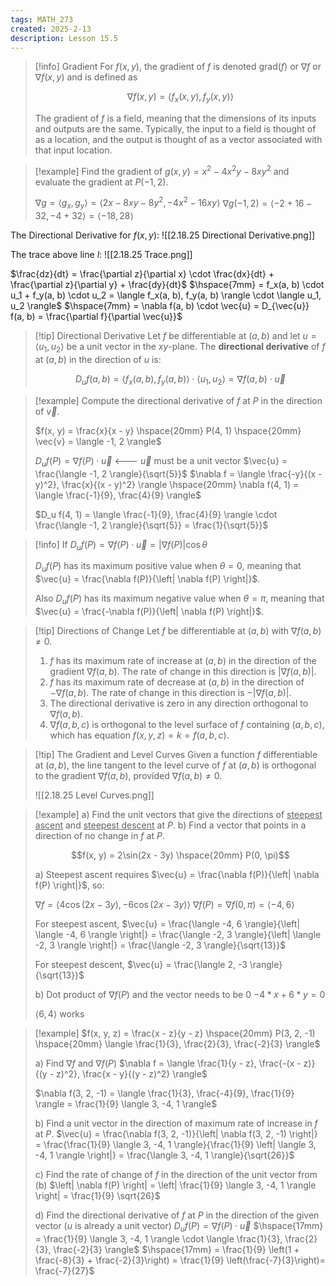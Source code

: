 ```yaml
---
tags: MATH_273
created: 2025-2-13
description: Lesson 15.5
---
```


> [!info] Gradient
> For $f(x, y)$, the gradient of $f$ is denoted $\text{grad}(f)$ or $\nabla f$ or $\nabla f(x, y)$ and is defined as
> 
> $$\nabla f(x, y) = \langle f_x(x, y), f_y(x, y) \rangle$$
> 
> The gradient of $f$ is a field, meaning that the dimensions of its inputs and outputs are the same. Typically, the input to a field is thought of as a location, and the output is thought of as a vector associated with that input location.

> [!example]
> Find the gradient of $g(x, y) = x^2 - 4x^2y - 8xy^2$ and evaluate the gradient at $P(-1, 2)$.
> 
> $\nabla g = \langle g_x, g_y \rangle = \langle 2x - 8xy - 8y^2, -4x^2 - 16xy \rangle$
> $\nabla g(-1, 2) = \langle -2 + 16 - 32, -4 + 32 \rangle = \langle -18, 28 \rangle$

The Directional Derivative for $f(x, y)$:
![[2.18.25 Directional Derivative.png]]

The trace above line $l$:
![[2.18.25 Trace.png]]

$\frac{dz}{dt} = \frac{\partial z}{\partial x} \cdot \frac{dx}{dt} + \frac{\partial z}{\partial y} + \frac{dy}{dt}$
$\hspace{7mm} = f_x(a, b) \cdot u_1 + f_y(a, b) \cdot u_2 = \langle f_x(a, b), f_y(a, b) \rangle \cdot \langle u_1, u_2 \rangle$
$\hspace{7mm} = \nabla f(a, b) \cdot \vec{u} = D_{\vec{u}} f(a, b) = \frac{\partial f}{\partial \vec{u}}$

> [!tip] Directional Derivative
> Let $f$ be differentiable at $(a, b)$ and let $u = \langle u_1, u_2 \rangle$ be a unit vector in the $xy$-plane. The **directional derivative** of $f$ at $(a, b)$ in the direction of $u$ is:
> 
> $$D_u f(a, b) = \langle f_x(a,b), f_y(a,b) \rangle \cdot \langle u_1, u_2 \rangle = \nabla f(a,b) \cdot \vec{u}$$

> [!example]
> Compute the directional derivative of $f$ at $P$ in the direction of $\vec{v}$.
> 
> $f(x, y) = \frac{x}{x - y} \hspace{20mm} P(4, 1) \hspace{20mm} \vec{v} = \langle -1, 2 \rangle$
> 
> $D_u f(P) = \nabla f(P) \cdot \vec{u}$ <--- $\vec{u}$ must be a unit vector
> $\vec{u} = \frac{\langle -1, 2 \rangle}{\sqrt{5}}$
> $\nabla f = \langle \frac{-y}{(x - y)^2}, \frac{x}{(x - y)^2} \rangle \hspace{20mm} \nabla f(4, 1) = \langle \frac{-1}{9}, \frac{4}{9} \rangle$
> 
> $D_u f(4, 1) = \langle \frac{-1}{9}, \frac{4}{9} \rangle \cdot \frac{\langle -1, 2 \rangle}{\sqrt{5}} = \frac{1}{\sqrt{5}}$

> [!info]
> If $D_u f(P) = \nabla f(P) \cdot \vec{u} = \left| \nabla f(P) \right| \cos\theta$
> 
> $D_u f(P)$ has its maximum positive value when $\theta = 0$, meaning that $\vec{u} = \frac{\nabla f(P)}{\left| \nabla f(P) \right|}$.
> 
> Also $D_u f(P)$ has its maximum negative value when $\theta = \pi$, meaning that $\vec{u} = \frac{-\nabla f(P)}{\left| \nabla f(P) \right|}$.

> [!tip] Directions of Change
> Let $f$ be differentiable at $(a, b)$ with $\nabla f(a, b) \neq 0$.
> 
> 1. $f$ has its maximum rate of increase at $(a, b)$ in the direction of the gradient $\nabla f(a, b)$. The rate of change in this direction is $\left| \nabla f(a, b) \right|$.
> 2. $f$ has its maximum rate of decrease at $(a, b)$ in the direction of $-\nabla f(a, b)$. The rate of change in this direction is $-\left| \nabla f(a, b) \right|$.
> 3. The directional derivative is zero in any direction orthogonal to $\nabla f(a, b)$.
> 4. $\nabla f(a, b, c)$ is orthogonal to the level surface of $f$ containing $(a, b, c)$, which has equation $f(x, y, z) = k = f(a, b, c)$.

> [!tip] The Gradient and Level Curves
> Given a function $f$ differentiable at $(a, b)$, the line tangent to the level curve of $f$ at $(a, b)$ is orthogonal to the gradient $\nabla f(a, b)$, provided $\nabla f(a, b) \neq 0$.
> 
> ![[2.18.25 Level Curves.png]]

> [!example]
> a) Find the unit vectors that give the directions of <u>steepest ascent</u> and <u>steepest descent</u> at $P$.
> b) Find a vector that points in a direction of no change in $f$ at $P$.
> 
> $$f(x, y) = 2\sin(2x - 3y) \hspace{20mm} P(0, \pi)$$
> 
> a) Steepest ascent requires $\vec{u} = \frac{\nabla f(P)}{\left| \nabla f(P) \right|}$, so:
> 
> $\nabla f = \langle 4\cos(2x-3y), -6\cos(2x-3y) \rangle$
> $\nabla f(P) = \nabla f(0, \pi) = \langle -4, 6 \rangle$
> 
> For steepest ascent, $\vec{u} = \frac{\langle -4, 6 \rangle}{\left| \langle -4, 6 \rangle \right|} = \frac{\langle -2, 3 \rangle}{\left| \langle -2, 3 \rangle \right|} = \frac{\langle -2, 3 \rangle}{\sqrt{13}}$
> 
> For steepest descent, $\vec{u} = \frac{\langle 2, -3 \rangle}{\sqrt{13}}$
> 
> b) Dot product of $\nabla f(P)$ and the vector needs to be 0
> $-4 * x + 6 * y = 0$
> 
> $\langle 6, 4 \rangle$ works

> [!example]
> $f(x, y, z) = \frac{x - z}{y - z} \hspace{20mm} P(3, 2, -1) \hspace{20mm} \langle \frac{1}{3}, \frac{2}{3}, \frac{-2}{3} \rangle$
> 
> a) Find $\nabla f$ and $\nabla f(P)$
> $\nabla f = \langle \frac{1}{y - z}, \frac{-(x - z)}{(y - z)^2}, \frac{x - y}{(y - z)^2} \rangle$
> 
> $\nabla f(3, 2, -1) = \langle \frac{1}{3}, \frac{-4}{9}, \frac{1}{9} \rangle = \frac{1}{9} \langle 3, -4, 1 \rangle$
> 
> b) Find a unit vector in the direction of maximum rate of increase in $f$ at $P$.
> $\vec{u} = \frac{\nabla f(3, 2, -1)}{\left| \nabla f(3, 2, -1) \right|} = \frac{\frac{1}{9} \langle 3, -4, 1 \rangle}{\frac{1}{9} \left| \langle 3, -4, 1 \rangle \right|} = \frac{\langle 3, -4, 1 \rangle}{\sqrt{26}}$
> 
> c) Find the rate of change of $f$ in the direction of the unit vector from (b)
> $\left| \nabla f(P) \right| = \left| \frac{1}{9} \langle 3, -4, 1 \rangle \right| = \frac{1}{9} \sqrt{26}$
> 
> d) Find the directional derivative of $f$ at $P$ in the direction of the given vector ($u$ is already a unit vector)
> $D_u f(P) = \nabla f(P) \cdot \vec{u}$
> $\hspace{17mm} = \frac{1}{9} \langle 3, -4, 1 \rangle \cdot \langle \frac{1}{3}, \frac{2}{3}, \frac{-2}{3} \rangle$
> $\hspace{17mm} = \frac{1}{9} \left(1 + \frac{-8}{3} + \frac{-2}{3}\right) = \frac{1}{9} \left(\frac{-7}{3}\right)= \frac{-7}{27}$